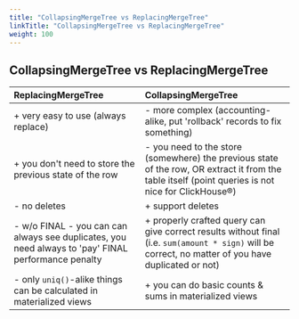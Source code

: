 ```yaml
---
title: "CollapsingMergeTree vs ReplacingMergeTree"
linkTitle: "CollapsingMergeTree vs ReplacingMergeTree"
weight: 100
---
```


## CollapsingMergeTree vs ReplacingMergeTree

| ReplacingMergeTree                                                                                  | CollapsingMergeTree |
|:----------------------------------------------------------------------------------------------------|:-|
| + very easy to use (always replace)                                                                 | - more complex (accounting-alike, put 'rollback' records to fix something) |
| + you don't need to store the previous state of the row                                             | - you need to the store (somewhere) the previous state of the row, OR extract it from the table itself (point queries is not nice for ClickHouse®) |
| - no deletes                                                                                        | + support deletes |
| - w/o FINAL - you can can always see duplicates, you need always to 'pay' FINAL performance penalty | + properly crafted query can give correct results without final (i.e. `sum(amount * sign)` will be correct, no matter of you have duplicated or not) |
| - only `uniq()`-alike things can be calculated in materialized views                                | + you can do basic counts & sums in materialized views |
